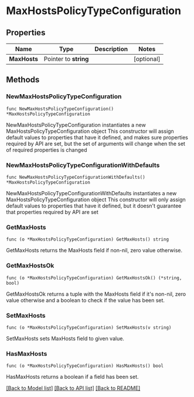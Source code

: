 # MaxHostsPolicyTypeConfiguration

## Properties

Name | Type | Description | Notes
------------ | ------------- | ------------- | -------------
**MaxHosts** | Pointer to **string** |  | [optional] 

## Methods

### NewMaxHostsPolicyTypeConfiguration

`func NewMaxHostsPolicyTypeConfiguration() *MaxHostsPolicyTypeConfiguration`

NewMaxHostsPolicyTypeConfiguration instantiates a new MaxHostsPolicyTypeConfiguration object
This constructor will assign default values to properties that have it defined,
and makes sure properties required by API are set, but the set of arguments
will change when the set of required properties is changed

### NewMaxHostsPolicyTypeConfigurationWithDefaults

`func NewMaxHostsPolicyTypeConfigurationWithDefaults() *MaxHostsPolicyTypeConfiguration`

NewMaxHostsPolicyTypeConfigurationWithDefaults instantiates a new MaxHostsPolicyTypeConfiguration object
This constructor will only assign default values to properties that have it defined,
but it doesn't guarantee that properties required by API are set

### GetMaxHosts

`func (o *MaxHostsPolicyTypeConfiguration) GetMaxHosts() string`

GetMaxHosts returns the MaxHosts field if non-nil, zero value otherwise.

### GetMaxHostsOk

`func (o *MaxHostsPolicyTypeConfiguration) GetMaxHostsOk() (*string, bool)`

GetMaxHostsOk returns a tuple with the MaxHosts field if it's non-nil, zero value otherwise
and a boolean to check if the value has been set.

### SetMaxHosts

`func (o *MaxHostsPolicyTypeConfiguration) SetMaxHosts(v string)`

SetMaxHosts sets MaxHosts field to given value.

### HasMaxHosts

`func (o *MaxHostsPolicyTypeConfiguration) HasMaxHosts() bool`

HasMaxHosts returns a boolean if a field has been set.


[[Back to Model list]](../README.md#documentation-for-models) [[Back to API list]](../README.md#documentation-for-api-endpoints) [[Back to README]](../README.md)


